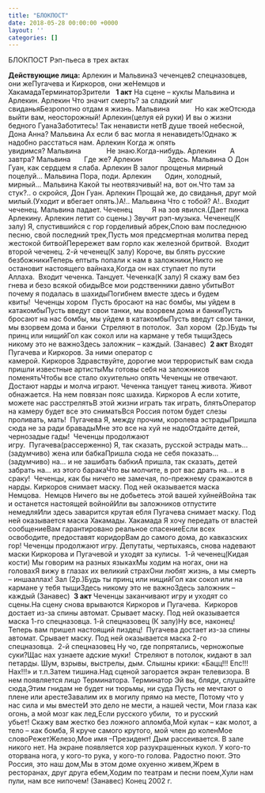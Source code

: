 ```yaml
---
title: "БЛОКПОСТ"
date: 2018-05-28 00:00:00 +0000
layout: ''
categories: []
---
```

БЛОКПОСТ Рэп-пьеса в трех актах  

**Действующие лица:** Арлекин и Мальвина3 чеченцев2 спецназовцев, они жеПугачева и Киркоров, они жеНемцов и ХакамадаТерминаторЗрители   **1 акт** На сцене – куклы Мальвина и Арлекин. Арлекин Что значит смерть? за сладкий миг свиданьяБезропотно отдам я жизнь. Мальвина             Но как жеОтсюда выйти вам, неосторожный! Арлекин(целуя ей руки) И вы о жизни бедного ГуанаЗаботитесь! Так ненависти нетВ душе твоей небесной, Дона Анна? Мальвина Ах если б вас могла я ненавидеть!Однако ж надобно расстаться нам. Арлекин Когда ж опять увидимся? Мальвина             Не знаю.Когда-нибудь. Арлекин       А завтра? Мальвина       Где же? Арлекин             Здесь. Мальвина О Дон Гуан, как сердцем я слаба. Арлекин В залог прощенья мирный поцелуй... Мальвина Пора, поди. Арлекин       Один, холодный, мирный... Мальвина Какой ты неотвязчивый! на, вот он.Что там за стук?.. о скройся, Дон Гуан. Арлекин Прощай же, до свиданья, друг мой милый.(Уходит и вбегает опять.)А!.. Мальвина Что с тобой? A!.. Входит чеченец. Мальвина падает. Чеченец          Я на зов явился.(Дает пинка Арлекину. Арлекин летит со сцены.) Звучит рэп-музыка. Чеченец(К залу) Я, спустившийся с гор горделивый абрек,Спою вам последнюю песню, свой последний трек,Пусть моя предсмертная молитва перед жестокой битвойПерережет вам горло как железной бритвой.  Входит второй чеченец. 2-й чеченец(К залу) Короче, вы блять русские безбожникиТеперь ептыть попали к нам в заложники,Никто не остановит настоящего вайнаха,Когда он нах ступает по пути Аллаха.  Входит чеченка. Танцует. Чеченка(К залу) Я скажу вам без гнева и безо всякой обидыВсе мои родственники давно убитыВот почему я подалась в шахидыПогибнем вместе здесь и будем квиты!  Чеченцы хором  Пусть бросают на нас бомбы, мы уйдем в катакомбыПусть введут свои танки, мы взорвем дома и банкиПусть бросают на нас бомбы, мы уйдем в катакомбыПусть введут свои танки, мы взорвем дома и банки  Стреляют в потолок.  Зал хором  (2р.)Будь ты принц или нищийГол как сокол или на кармане у тебя тыщиЗдесь никому это не важноЗдесь заложник – каждый. (Занавес)  **2 акт** Входят Пугачева и Киркоров. За ними оператор с камерой. Киркоров Здравствуйте, дорогие мои террористыК вам сюда пришли известные артистыМы готовы себя на заложников поменятьЧтобы все стало охуительно опять Чеченцы не отвечают. Достают нарды и молча играют. Чеченка танцует танец живота. Живот обнажается. На нем повязан пояс шахида. Киркоров А если хотите, можете нас расстрелятьВ этой жизни играть так играть, блятьОператор на камеру будет все это сниматьВся Россия потом будет слезы проливать, мать!  Пугачева Я, между прочим, королева эстрадыПришла сюда не за ради бравадыМне это все на хуй не надоОтдайте детей, чернозадые гады!  Чеченцы продолжают игру.  Пугачева(рассерженно) Я, так сказать, русской эстрады мать… (задумчиво) жена или бабкаПришла сюда не себя показать… (задумчиво) на… и не зашибать бабкиА пришла, так сказать, детей забрать на… из этого баракаЧто вы молчите, в рот вас драть на… и в сраку!  Чеченцы, как бы ничего не замечая, по-прежнему сражаются в нарды. Киркоров снимает маску. Под ней оказывается маска Немцова.  Немцов Ничего вы не добьетесь этой вашей хуйнейВойна так и останется настоящей войнойИли вы заложников отпустите немедляИли здесь заварится крутая ебля Пугачева снимает маску. Под ней оказывается маска Хакамады. Хакамада Я хочу передать от властей сообщениеВам гарантировано реальное спасениеЕсли всех освободите, предоставят коридорВам до самого дома, до кавказских гор! Чеченцы продолжают игру. Депутаты, чертыхаясь, снова надевают маски Киркорова и Пугачевой и уходят за кулисы.  1-й чеченец(Кидая кости) Мы говорим на разных языкахМы ходим на ногах, они на головахЯ вижу в глазах их великий страхОни любят жизнь, а мы смерть – иншааллах! Зал (2р.)Будь ты принц или нищийГол как сокол или на кармане у тебя тыщиЗдесь никому это не важноЗдесь заложник – каждый (Занавес)  **3 акт** Чеченцы заканчивают игру и уходят со сцены.На сцену снова врываются Киркоров и Пугачева.  Киркоров достает из-за спины автомат. Срывает маску. Под ней оказывается маска 1-го спецназовца. 1-й спецназовец (К залу)Ну все, наконец!Теперь вам пришел настоящий пиздец!  Пугачева достает из-за спины автомат. Срывает маску. Под ней оказывается маска 2-го спецназовца.  2-й спецназовец Ну чо, где попрятались, черножопые суки?Щас нах узнаете адские муки!  Стреляют в потолок, кидают в зал петарды. Шум, взрывы, выстрелы, дым. Слышны крики: «Бацц!!! Епс!!! Нах!!!» и т.п.Затем тишина.Над сценой загорается экран телевизора. В нем появляется лицо Терминатора. Терминатор Эй вы, бляди, слушайте сюда,Этим гнидам не будет ни тюрьмы, ни суда Пусть не мечтают о плене или арестеЗавалим их в могилу прямо на месте, Потому что у нас сила и мы вместеИ это дело не мести, а нашей чести, Мои глаза как огонь, а мой мозг как лед,Если русского убили,  то и русский убьет! Скажу вам жестко без ложного апломба,Мой кулак – как молот, а тело – как бомба, Я круче самого крутого, мой член до коленМое словоРежетЖелезо,Мое имя –Президент! Дым рассеивается. В зале никого нет. На экране появляется хор разукрашенных кукол. У кого-то оторвана нога, у кого-то рука, у кого-то голова. Радостно поют. Это Россия, это наш дом,Мы в этом доме охуенно живем,Жрем в ресторанах, друг друга ебем,Ходим по театрам и песни поем,Хули нам пули, нам все нипочем! (Занавес) Конец 2002 г.